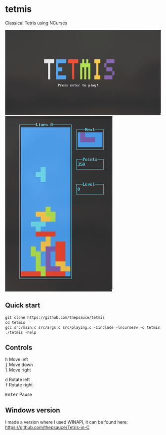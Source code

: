 # tetmis
Classical Tetris using NCurses

![image](showcase1.png)
![image](showcase2.png)

## Quick start

```
git clone https://github.com/thepsauce/tetmis
cd tetmis
gcc src/main.c src/args.c src/playing.c -Iinclude -lncursesw -o tetmis
./tetmis -help
```

## Controls

<kbd>h</kbd>   Move left<br>
<kbd>j</kbd>   Move down<br>
<kbd>l</kbd>   Move right<br>

<kbd>d</kbd>   Rotate left<br>
<kbd>f</kbd>   Rotate right<br>

<kbd>Enter</kbd>  Pause

## Windows version

I made a version where I used WINAPI, it can be found here: https://github.com/thepsauce/Tetris-in-C
